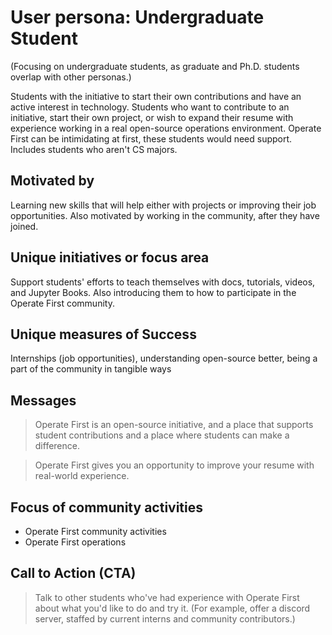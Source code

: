 # User persona: Undergraduate Student

(Focusing on undergraduate students, as graduate and Ph.D. students overlap with other personas.)

Students with the initiative to start their own contributions and have an active interest in technology. Students who want to contribute to an initiative, start their own project, or wish to expand their resume with experience working in a real open-source operations environment. Operate First can be intimidating at first, these students would need support.  Includes students who aren't CS majors.

## Motivated by

Learning new skills that will help either with projects or improving their job opportunities. Also motivated by working in the community, after they have joined.

## Unique initiatives or focus area

Support students' efforts to teach themselves with docs, tutorials, videos, and Jupyter Books. Also introducing them to how to participate in the Operate First community.

## Unique measures of Success

Internships (job opportunities), understanding open-source better, being a part of the community in tangible ways

## Messages

> Operate First is an open-source initiative, and a place that supports student contributions and a place where students can make a difference.

> Operate First gives you an opportunity to improve your resume with real-world experience.

## Focus of community activities

* Operate First community activities
* Operate First operations

## Call to Action (CTA)

> Talk to other students who've had experience with Operate First about what you'd like to do and try it.  (For example, offer a discord server, staffed by current interns and community contributors.)
